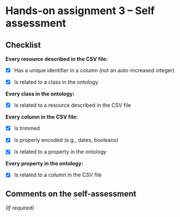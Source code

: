# Hands-on assignment 3 – Self assessment




## Checklist




**Every resource described in the CSV file:**




- [x] Has a unique identifier in a column (not an auto-increased integer)

- [x] Is related to a class in the ontology




**Every class in the ontology:**




- [x] Is related to a resource described in the CSV file




**Every column in the CSV file:**




- [x] Is trimmed

- [x] Is properly encoded (e.g., dates, booleans)

- [x] Is related to a property in the ontology




**Every property in the ontology:**




- [x] Is related to a column in the CSV file




## Comments on the self-assessment

_(If required)_
